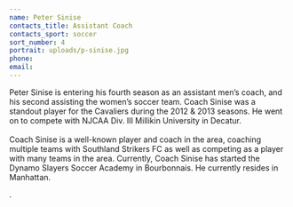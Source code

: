 ```yaml
---
name: Peter Sinise
contacts_title: Assistant Coach
contacts_sport: soccer
sort_number: 4
portrait: uploads/p-sinise.jpg
phone:
email:
---
```


Peter Sinise is entering his fourth season as an assistant men’s coach, and his second assisting the women’s soccer team. Coach Sinise was a standout player for the Cavaliers during the 2012 & 2013 seasons. He went on to compete with NJCAA Div. III Millikin University in Decatur.<br><br>Coach Sinise is a well-known player and coach in the area, coaching multiple teams with Southland Strikers FC as well as competing as a player with many teams in the area. Currently, Coach Sinise has started the Dynamo Slayers Soccer Academy in Bourbonnais. He currently resides in Manhattan.

.
